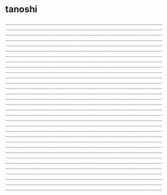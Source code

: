 # tanoshi
................................................................................................................................................................................................................................................................................................................................................................................................................................................................................................................................................................................................................................................................................................................................................................................................................................................................................................................................................................................................................................................................................................................................................................................................................................................................................................................................................................................................................................................................................................................................................................................................................................................................................................................................................................................................................................................................................................................................................................................................................................................................................................................................................................................................................................................................................................................................................................................................................................................................................................................................................................................................................................................................................................................................................................................................................................................................................................................................................................................................................................................................................................................................................................................................................................................................................................................................................................................................................................................................................................................................................................................................................................................................................................................................................................................................................................................................................................................................................................................................................................................................................................................................